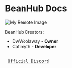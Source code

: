 # BeanHub Docs
![My Remote Image](https://cdn.discordapp.com/attachments/1095345362698510336/1095463949719310397/ScriptBean_Banner0000.jpg?dl=0)
<p>BeanHub Creators:</p>
 
<ul>
  <li>DwWoolaway - <strong>Owner</strong></li>
  <li>Catimyth - <strong>Developer</strong></li>
</ul>

[Link]: # 'https://discord.gg/D2WHwdYg3D'
<kbd> <br> [Official Discord][Link] <br> </kbd>
